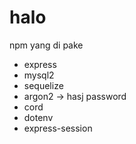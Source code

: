 # halo

npm yang di pake
- express
- mysql2
- sequelize
- argon2 -> hasj password
- cord
- dotenv
- express-session
